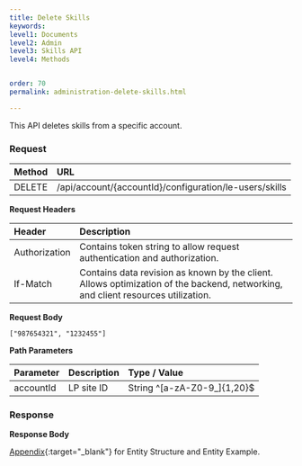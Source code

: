 ```yaml
---
title: Delete Skills
keywords:
level1: Documents
level2: Admin
level3: Skills API
level4: Methods


order: 70
permalink: administration-delete-skills.html

---
```


This API deletes skills from a specific account.

### Request

 |Method    |  URL    |     
 |:-------- |  :--------- |
 |DELETE   |   /api/account/{accountId}/configuration/le-users/skills |

**Request Headers**

| Header       |  Description |
 |:--------    |  :------------- |
 |Authorization | Contains token string to allow request authentication and authorization. |
 |If-Match  |   Contains data revision as known by the client. Allows optimization of the backend, networking, and client resources utilization. |

**Request Body**

`["987654321", "1232455"]`

**Path Parameters**

| Parameter|  Description |Type / Value |
 |:----------- |  :------------- | :------------- |
 |accountId | LP site ID | String ^[a-zA-Z0-9_]{1,20}$| 

### Response

**Response Body**

[Appendix](administration-skills-appendix.html){:target="_blank"} for Entity Structure and Entity Example.
